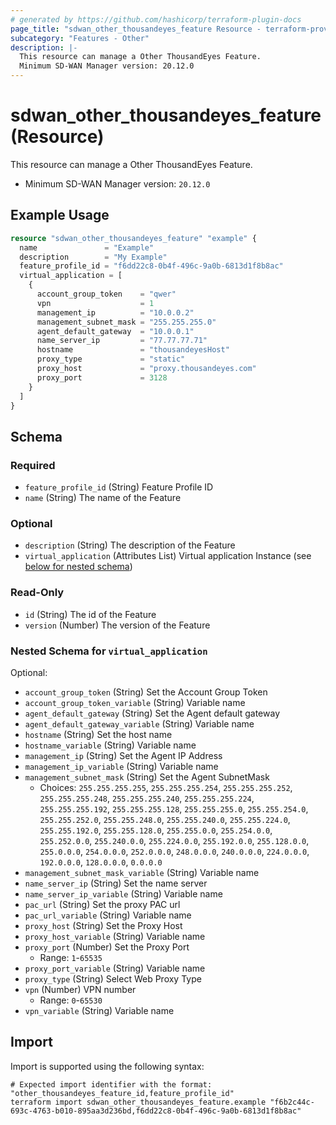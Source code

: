 ```yaml
---
# generated by https://github.com/hashicorp/terraform-plugin-docs
page_title: "sdwan_other_thousandeyes_feature Resource - terraform-provider-sdwan"
subcategory: "Features - Other"
description: |-
  This resource can manage a Other ThousandEyes Feature.
  Minimum SD-WAN Manager version: 20.12.0
---
```


# sdwan_other_thousandeyes_feature (Resource)

This resource can manage a Other ThousandEyes Feature.
  - Minimum SD-WAN Manager version: `20.12.0`

## Example Usage

```terraform
resource "sdwan_other_thousandeyes_feature" "example" {
  name               = "Example"
  description        = "My Example"
  feature_profile_id = "f6dd22c8-0b4f-496c-9a0b-6813d1f8b8ac"
  virtual_application = [
    {
      account_group_token    = "qwer"
      vpn                    = 1
      management_ip          = "10.0.0.2"
      management_subnet_mask = "255.255.255.0"
      agent_default_gateway  = "10.0.0.1"
      name_server_ip         = "77.77.77.71"
      hostname               = "thousandeyesHost"
      proxy_type             = "static"
      proxy_host             = "proxy.thousandeyes.com"
      proxy_port             = 3128
    }
  ]
}
```

<!-- schema generated by tfplugindocs -->
## Schema

### Required

- `feature_profile_id` (String) Feature Profile ID
- `name` (String) The name of the Feature

### Optional

- `description` (String) The description of the Feature
- `virtual_application` (Attributes List) Virtual application Instance (see [below for nested schema](#nestedatt--virtual_application))

### Read-Only

- `id` (String) The id of the Feature
- `version` (Number) The version of the Feature

<a id="nestedatt--virtual_application"></a>
### Nested Schema for `virtual_application`

Optional:

- `account_group_token` (String) Set the Account Group Token
- `account_group_token_variable` (String) Variable name
- `agent_default_gateway` (String) Set the Agent default gateway
- `agent_default_gateway_variable` (String) Variable name
- `hostname` (String) Set the host name
- `hostname_variable` (String) Variable name
- `management_ip` (String) Set the Agent IP Address
- `management_ip_variable` (String) Variable name
- `management_subnet_mask` (String) Set the Agent SubnetMask
  - Choices: `255.255.255.255`, `255.255.255.254`, `255.255.255.252`, `255.255.255.248`, `255.255.255.240`, `255.255.255.224`, `255.255.255.192`, `255.255.255.128`, `255.255.255.0`, `255.255.254.0`, `255.255.252.0`, `255.255.248.0`, `255.255.240.0`, `255.255.224.0`, `255.255.192.0`, `255.255.128.0`, `255.255.0.0`, `255.254.0.0`, `255.252.0.0`, `255.240.0.0`, `255.224.0.0`, `255.192.0.0`, `255.128.0.0`, `255.0.0.0`, `254.0.0.0`, `252.0.0.0`, `248.0.0.0`, `240.0.0.0`, `224.0.0.0`, `192.0.0.0`, `128.0.0.0`, `0.0.0.0`
- `management_subnet_mask_variable` (String) Variable name
- `name_server_ip` (String) Set the name server
- `name_server_ip_variable` (String) Variable name
- `pac_url` (String) Set the proxy PAC url
- `pac_url_variable` (String) Variable name
- `proxy_host` (String) Set the Proxy Host
- `proxy_host_variable` (String) Variable name
- `proxy_port` (Number) Set the Proxy Port
  - Range: `1`-`65535`
- `proxy_port_variable` (String) Variable name
- `proxy_type` (String) Select Web Proxy Type
- `vpn` (Number) VPN number
  - Range: `0`-`65530`
- `vpn_variable` (String) Variable name

## Import

Import is supported using the following syntax:

```shell
# Expected import identifier with the format: "other_thousandeyes_feature_id,feature_profile_id"
terraform import sdwan_other_thousandeyes_feature.example "f6b2c44c-693c-4763-b010-895aa3d236bd,f6dd22c8-0b4f-496c-9a0b-6813d1f8b8ac"
```
